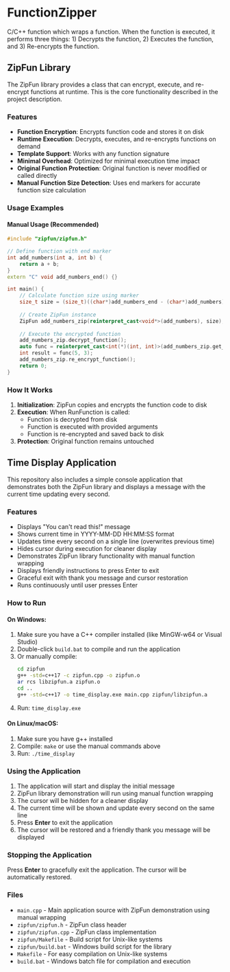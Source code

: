 # FunctionZipper
C/C++ function which wraps a function.  When the function is executed, it performs three things: 1) Decrypts the function, 2) Executes the function, and 3) Re-encrypts the function.

## ZipFun Library

The ZipFun library provides a class that can encrypt, execute, and re-encrypt functions at runtime. This is the core functionality described in the project description.

### Features
- **Function Encryption**: Encrypts function code and stores it on disk
- **Runtime Execution**: Decrypts, executes, and re-encrypts functions on demand
- **Template Support**: Works with any function signature
- **Minimal Overhead**: Optimized for minimal execution time impact
- **Original Function Protection**: Original function is never modified or called directly
- **Manual Function Size Detection**: Uses end markers for accurate function size calculation

### Usage Examples

#### Manual Usage (Recommended)
```cpp
#include "zipfun/zipfun.h"

// Define function with end marker
int add_numbers(int a, int b) {
    return a + b;
}
extern "C" void add_numbers_end() {}

int main() {
    // Calculate function size using marker
    size_t size = (size_t)((char*)add_numbers_end - (char*)add_numbers);
    
    // Create ZipFun instance
    ZipFun add_numbers_zip(reinterpret_cast<void*>(add_numbers), size);
    
    // Execute the encrypted function
    add_numbers_zip.decrypt_function();
    auto func = reinterpret_cast<int(*)(int, int)>(add_numbers_zip.get_function_ptr());
    int result = func(5, 3);
    add_numbers_zip.re_encrypt_function();
    return 0;
}
```

### How It Works
1. **Initialization**: ZipFun copies and encrypts the function code to disk
2. **Execution**: When RunFunction is called:
   - Function is decrypted from disk
   - Function is executed with provided arguments
   - Function is re-encrypted and saved back to disk
3. **Protection**: Original function remains untouched

## Time Display Application

This repository also includes a simple console application that demonstrates both the ZipFun library and displays a message with the current time updating every second.

### Features
- Displays "You can't read this!" message
- Shows current time in YYYY-MM-DD HH:MM:SS format
- Updates time every second on a single line (overwrites previous time)
- Hides cursor during execution for cleaner display
- Demonstrates ZipFun library functionality with manual function wrapping
- Displays friendly instructions to press Enter to exit
- Graceful exit with thank you message and cursor restoration
- Runs continuously until user presses Enter

### How to Run

#### On Windows:
1. Make sure you have a C++ compiler installed (like MinGW-w64 or Visual Studio)
2. Double-click `build.bat` to compile and run the application
3. Or manually compile:
   ```bash
   cd zipfun
   g++ -std=c++17 -c zipfun.cpp -o zipfun.o
   ar rcs libzipfun.a zipfun.o
   cd ..
   g++ -std=c++17 -o time_display.exe main.cpp zipfun/libzipfun.a
   ```
4. Run: `time_display.exe`

#### On Linux/macOS:
1. Make sure you have g++ installed
2. Compile: `make` or use the manual commands above
3. Run: `./time_display`

### Using the Application
1. The application will start and display the initial message
2. ZipFun library demonstration will run using manual function wrapping
3. The cursor will be hidden for a cleaner display
4. The current time will be shown and update every second on the same line
5. Press **Enter** to exit the application
6. The cursor will be restored and a friendly thank you message will be displayed

### Stopping the Application
Press **Enter** to gracefully exit the application. The cursor will be automatically restored.

### Files
- `main.cpp` - Main application source with ZipFun demonstration using manual wrapping
- `zipfun/zipfun.h` - ZipFun class header
- `zipfun/zipfun.cpp` - ZipFun class implementation
- `zipfun/Makefile` - Build script for Unix-like systems
- `zipfun/build.bat` - Windows build script for the library
- `Makefile` - For easy compilation on Unix-like systems
- `build.bat` - Windows batch file for compilation and execution
